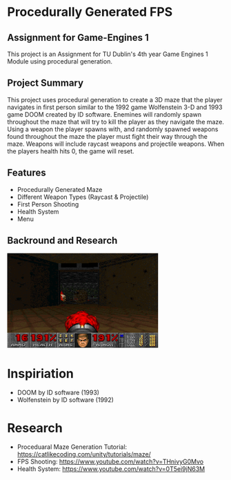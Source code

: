 # Procedurally Generated FPS
## Assignment for Game-Engines 1
This project is an Assignment for TU Dublin's 4th year Game Engines 1 Module using procedural generation.  

## Project Summary
This project uses procedural generation to create a 3D maze that
the player navigates in first person similar to the 1992 game Wolfenstein 3-D and  1993 game DOOM 
created by ID software.
Enemines will randomly spawn throughout the maze that will try to 
kill the player as they navigate the maze. 
Using a weapon the player spawns with, and randomly spawned weapons found throughout the maze the 
player must fight their way through the maze. 
Weapons will include raycast weapons and projectile weapons. 
When the players health hits 0, the game will reset. 

## Features
- Procedurally Generated Maze
- Different Weapon Types (Raycast & Projectile)
- First Person Shooting
- Health System
- Menu

## Backround and Research
![doom_ref](https://github.com/DavidParnell95/Procedurally-Generated-FPS/blob/master/2e66d-doom2.gif)

# Inspiriation
- DOOM by ID software (1993) 
- Wolfenstein by ID software (1992)

# Research 
- Proceduaral Maze Generation Tutorial: https://catlikecoding.com/unity/tutorials/maze/
- FPS Shooting: https://www.youtube.com/watch?v=THnivyG0Mvo
- Health System: https://www.youtube.com/watch?v=0T5ei9jN63M
